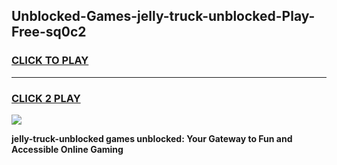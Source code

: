 
## Unblocked-Games-jelly-truck-unblocked-Play-Free-sq0c2
<h3>
<a href="https://premium76.site?title=jelly-truck-unblocked&ref=10A">CLICK TO PLAY</a></h3>
<hr>

<h3>
<a href="https://premium76.site?title=jelly-truck-unblocked&ref=10A">CLICK 2 PLAY</a>
  
</h3>

<a href="https://premium76.site?title=jelly-truck-unblocked&ref=10A"><img src="https://clearcache.store/games.png"></a>


**jelly-truck-unblocked games unblocked: Your Gateway to Fun and Accessible Online Gaming**
